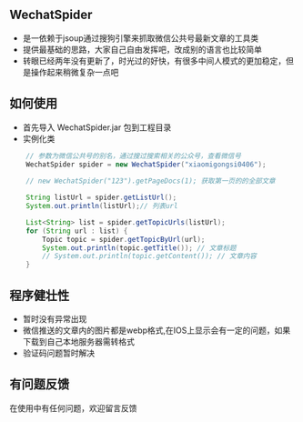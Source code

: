 ## WechatSpider
* 是一依赖于jsoup通过搜狗引擎来抓取微信公共号最新文章的工具类
* 提供最基础的思路，大家自己自由发挥吧，改成别的语言也比较简单
* 转眼已经两年没有更新了，时光过的好快，有很多中间人模式的更加稳定，但是操作起来稍微复杂一点吧

## 如何使用

* 首先导入 WechatSpider.jar 包到工程目录
* 实例化类

```java
    // 参数为微信公共号的别名，通过搜过搜索相关的公众号，查看微信号
    WechatSpider spider = new WechatSpider("xiaomigongsi0406"); 
    
    // new WechatSpider("123").getPageDocs(1); 获取第一页的的全部文章
```

```java
    String listUrl = spider.getListUrl();
    System.out.println(listUrl);// 列表url

    List<String> list = spider.getTopicUrls(listUrl);
    for (String url : list) {
        Topic topic = spider.getTopicByUrl(url);
        System.out.println(topic.getTitle()); // 文章标题
        // System.out.println(topic.getContent()); // 文章内容
    }
```

## 程序健壮性
* 暂时没有异常出现
* 微信推送的文章内的图片都是webp格式,在IOS上显示会有一定的问题，如果下载到自己本地服务器需转格式
* 验证码问题暂时解决

## 有问题反馈
在使用中有任何问题，欢迎留言反馈
